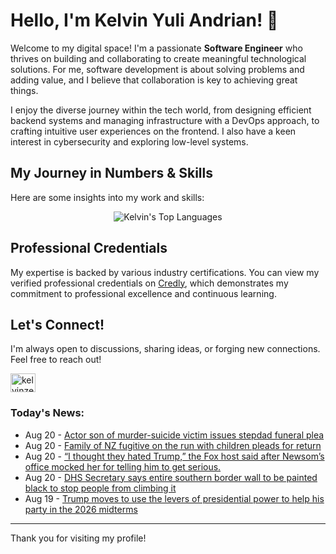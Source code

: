 # Hello, I'm Kelvin Yuli Andrian! 👋

Welcome to my digital space! I'm a passionate **Software Engineer** who thrives on building and collaborating to create meaningful technological solutions. For me, software development is about solving problems and adding value, and I believe that collaboration is key to achieving great things.

I enjoy the diverse journey within the tech world, from designing efficient backend systems and managing infrastructure with a DevOps approach, to crafting intuitive user experiences on the frontend. I also have a keen interest in cybersecurity and exploring low-level systems.

## My Journey in Numbers & Skills

Here are some insights into my work and skills:

<p align="center">
  <img src="https://github-readme-stats.vercel.app/api/top-langs/?username=kelvinzer0&layout=compact&theme=radical" alt="Kelvin's Top Languages" />
</p>

## Professional Credentials

My expertise is backed by various industry certifications. You can view my verified professional credentials on [Credly](https://www.credly.com/users/kelvin-yuli-andrian/badges), which demonstrates my commitment to professional excellence and continuous learning.

## Let's Connect!

I'm always open to discussions, sharing ideas, or forging new connections. Feel free to reach out!

<p align="left">
    <a href="https://linkedin.com/in/kelvinzero" target="blank"><img align="center" src="https://cdn.jsdelivr.net/npm/simple-icons@3.0.1/icons/linkedin.svg" alt="kelvinzero" height="30" width="40" /></a>
</p>

### Today's News:

<!-- feed start -->
- Aug 20 - [Actor son of murder-suicide victim issues stepdad funeral plea](https://www.yahoo.com/entertainment/tv/articles/actor-son-murder-suicide-victim-213801485.html)
- Aug 20 - [Family of NZ fugitive on the run with children pleads for return](https://www.yahoo.com/news/articles/family-nz-fugitive-run-children-084423304.html)
- Aug 20 - [“I thought they hated Trump,” the Fox host said after Newsom’s office mocked her for telling him to get serious.](https://www.yahoo.com/news/videos/thought-hated-trump-fox-host-045635115.html)
- Aug 20 - [DHS Secretary says entire southern border wall to be painted black to stop people from climbing it](https://www.yahoo.com/news/articles/dhs-secretary-says-entire-southern-002106684.html)
- Aug 19 - [Trump moves to use the levers of presidential power to help his party in the 2026 midterms](https://www.yahoo.com/news/articles/trump-moves-levers-presidential-power-225250470.html)
<!-- feed end -->

---

Thank you for visiting my profile!
